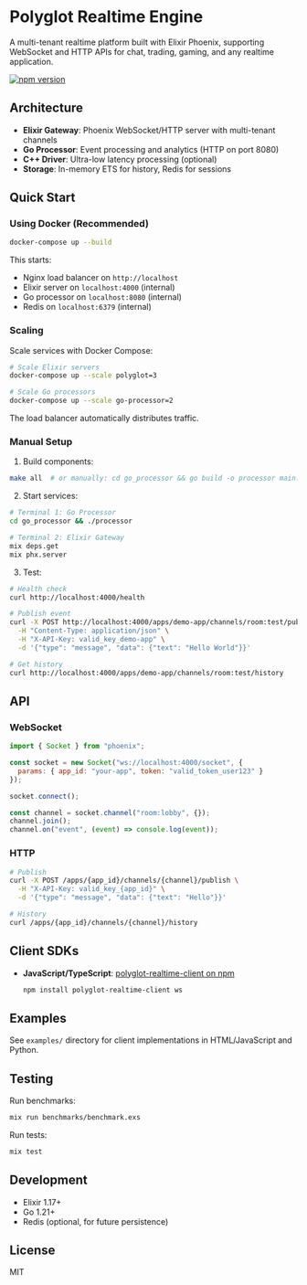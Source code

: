 # Polyglot Realtime Engine

A multi-tenant realtime platform built with Elixir Phoenix, supporting WebSocket and HTTP APIs for chat, trading, gaming, and any realtime application.

[![npm version](https://badge.fury.io/js/polyglot-realtime-client.svg)](https://badge.fury.io/js/polyglot-realtime-client)

## Architecture

- **Elixir Gateway**: Phoenix WebSocket/HTTP server with multi-tenant channels
- **Go Processor**: Event processing and analytics (HTTP on port 8080)
- **C++ Driver**: Ultra-low latency processing (optional)
- **Storage**: In-memory ETS for history, Redis for sessions

## Quick Start

### Using Docker (Recommended)

```bash
docker-compose up --build
```

This starts:
- Nginx load balancer on `http://localhost`
- Elixir server on `localhost:4000` (internal)
- Go processor on `localhost:8080` (internal)
- Redis on `localhost:6379` (internal)

### Scaling

Scale services with Docker Compose:
```bash
# Scale Elixir servers
docker-compose up --scale polyglot=3

# Scale Go processors
docker-compose up --scale go-processor=2
```

The load balancer automatically distributes traffic.

### Manual Setup

1. Build components:
```bash
make all  # or manually: cd go_processor && go build -o processor main.go
```

2. Start services:
```bash
# Terminal 1: Go Processor
cd go_processor && ./processor

# Terminal 2: Elixir Gateway
mix deps.get
mix phx.server
```

3. Test:
```bash
# Health check
curl http://localhost:4000/health

# Publish event
curl -X POST http://localhost:4000/apps/demo-app/channels/room:test/publish \
  -H "Content-Type: application/json" \
  -H "X-API-Key: valid_key_demo-app" \
  -d '{"type": "message", "data": {"text": "Hello World"}}'

# Get history
curl http://localhost:4000/apps/demo-app/channels/room:test/history
```

## API

### WebSocket

```javascript
import { Socket } from "phoenix";

const socket = new Socket("ws://localhost:4000/socket", {
  params: { app_id: "your-app", token: "valid_token_user123" }
});

socket.connect();

const channel = socket.channel("room:lobby", {});
channel.join();
channel.on("event", (event) => console.log(event));
```

### HTTP

```bash
# Publish
curl -X POST /apps/{app_id}/channels/{channel}/publish \
  -H "X-API-Key: valid_key_{app_id}" \
  -d '{"type": "message", "data": {"text": "Hello"}}'

# History
curl /apps/{app_id}/channels/{channel}/history
```

## Client SDKs

- **JavaScript/TypeScript**: [polyglot-realtime-client on npm](https://www.npmjs.com/package/polyglot-realtime-client)
  ```bash
  npm install polyglot-realtime-client ws
  ```

## Examples

See `examples/` directory for client implementations in HTML/JavaScript and Python.

## Testing

Run benchmarks:
```bash
mix run benchmarks/benchmark.exs
```

Run tests:
```bash
mix test
```

## Development

- Elixir 1.17+
- Go 1.21+
- Redis (optional, for future persistence)

## License

MIT
